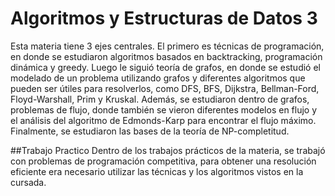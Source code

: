# Algoritmos y Estructuras de Datos 3 

Esta materia tiene 3 ejes centrales. El primero es técnicas de programación, en donde se estudiaron algoritmos basados en backtracking, programación dinámica y greedy. Luego le siguió teoría de grafos, en donde se estudió el modelado de un problema utilizando grafos y diferentes algoritmos que pueden ser útiles para resolverlos, como DFS, BFS, Dijkstra, Bellman-Ford, Floyd-Warshall, Prim y Kruskal. Además, se estudiaron dentro de grafos, problemas de flujo, donde también se vieron diferentes modelos en flujo y el análisis del algoritmo de Edmonds-Karp para encontrar el flujo máximo. Finalmente, se estudiaron las bases de la teoría de NP-completitud.

##Trabajo Practico
Dentro de los trabajos prácticos de la materia, se trabajó con problemas de programación competitiva, para obtener una resolución eficiente era necesario utilizar las técnicas y los algoritmos vistos en la cursada.
